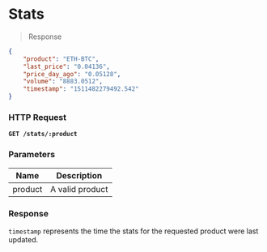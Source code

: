 # Stats

> Response

```json
{
    "product": "ETH-BTC",
    "last_price": "0.04136",
    "price_day_ago": "0.05128",
    "volume": "8883.0512",
    "timestamp": "1511482279492.542"
}
```

### HTTP Request

**`GET /stats/:product`**

### Parameters

Name | Description
---------- | -------
product | A valid product

### Response

`timestamp` represents the time the stats for the requested product were last updated.